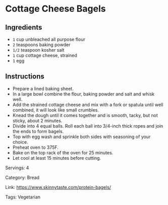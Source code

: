 # Cottage Cheese Bagels
## Ingredients
- `1` cup unbleached all purpose flour
- `2` teaspoons baking powder
- `1/2` teaspoon kosher salt
- `1` cup cottage cheese, strained
- `1` egg
## Instructions
- Prepare a lined baking sheet.
- In a large bowl combine the flour, baking powder and salt and whisk well. 
- Add the strained cottage cheese and mix with a fork or spatula until well combined, it will look like small crumbles.
- Knead the dough until it comes together and is smooth, tacky, but not sticky, about 2 minutes.
- Divide into 4 equal balls. Roll each ball into 3/4-inch thick ropes and join the ends to form bagels.
- Top with egg wash and sprinkle both sides with seasoning of your choice.
- Preheat oven to 375F. 
- Bake on the top rack of the oven for 25 minutes.
- Let cool at least 15 minutes before cutting.

Servings: 4

Category: Bread

Link: https://www.skinnytaste.com/protein-bagels/

Tags: Vegetarian
